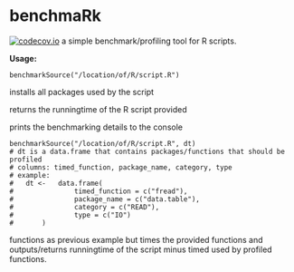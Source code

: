 # benchmaRk
[![codecov.io](https://codecov.io/github/psolaimani/benchmaRk/coverage.svg?branch=master)](https://codecov.io/github/psolaimani/benchmaRk?branch=master)
a simple benchmark/profiling tool for R scripts.

**Usage:**

	benchmarkSource("/location/of/R/script.R")

installs all packages used by the script

returns the runningtime of the R script provided

prints the benchmarking details to the console

	benchmarkSource("/location/of/R/script.R", dt)
	# dt is a data.frame that contains packages/functions that should be profiled
	# columns: timed_function, package_name, category, type
	# example: 
	#	dt <-	data.frame(
	#				timed_function = c("fread"), 
	#				package_name = c("data.table"), 
	#				category = c("READ"), 
	#				type = c("IO")
	#		)

functions as previous example but times the provided functions and outputs/returns runningtime of the
script minus timed used by profiled functions.
